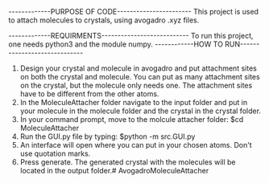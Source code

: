 -------------PURPOSE OF CODE-----------------------
This project is used to attach molecules to crystals, using avogadro .xyz files.

-------------REQUIRMENTS---------------------------
To run this project, one needs python3 and the module numpy.
------------HOW TO RUN-----------------------------
1. Design your crystal and molecule in avogadro and put attachment sites on both the crystal and molecule.
You can put as many attachment sites on the crystal, but the molecule only needs one.
The attachment sites have to be different from the other atoms.
2. In the MoleculeAttacher folder navigate to the input folder and put in your molecule in the molecule folder
and the crystal in the crystal folder.
3. In your command prompt, move to the molcule attacher folder:
$cd MoleculeAttacher
4. Run the GUI.py file by typing:
$python -m src.GUI.py
5. An interface will open where you can put in your chosen atoms. Don't use quotation marks.
6. Press generate. The generated crystal with the molecules will be located in the output folder.# AvogadroMoleculeAttacher
